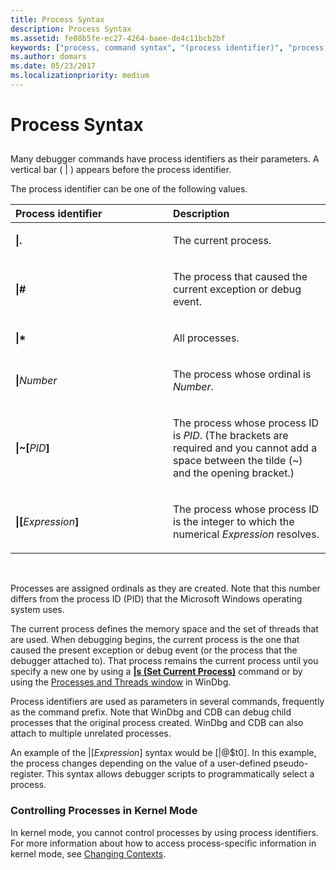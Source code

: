 ```yaml
---
title: Process Syntax
description: Process Syntax
ms.assetid: fe08b5fe-ec27-4264-baee-de4c11bcb2bf
keywords: ["process, command syntax", "(process identifier)", "process, process identifier ( )", "process, process ID (PID)", "PID (process ID)", "(process identifier)", "syntax rules for commands, (process identifier)", "syntax rules for commands, (process identifier)", "process identifier ( )"]
ms.author: domars
ms.date: 05/23/2017
ms.localizationpriority: medium
---
```


# Process Syntax


## <span id="ddk_process_syntax_dbg"></span><span id="DDK_PROCESS_SYNTAX_DBG"></span>


Many debugger commands have process identifiers as their parameters. A vertical bar ( | ) appears before the process identifier.

The process identifier can be one of the following values.

<table>
<colgroup>
<col width="50%" />
<col width="50%" />
</colgroup>
<thead>
<tr class="header">
<th align="left">Process identifier</th>
<th align="left">Description</th>
</tr>
</thead>
<tbody>
<tr class="odd">
<td align="left"><p><strong>|.</strong></p></td>
<td align="left"><p>The current process.</p></td>
</tr>
<tr class="even">
<td align="left"><p><strong>|#</strong></p></td>
<td align="left"><p>The process that caused the current exception or debug event.</p></td>
</tr>
<tr class="odd">
<td align="left"><p><strong>|*</strong></p></td>
<td align="left"><p>All processes.</p></td>
</tr>
<tr class="even">
<td align="left"><p><strong>|</strong><em>Number</em></p></td>
<td align="left"><p>The process whose ordinal is <em>Number</em>.</p></td>
</tr>
<tr class="odd">
<td align="left"><p><strong>|~[</strong><em>PID</em><strong>]</strong></p></td>
<td align="left"><p>The process whose process ID is <em>PID</em>. (The brackets are required and you cannot add a space between the tilde (~) and the opening bracket.)</p></td>
</tr>
<tr class="even">
<td align="left"><p><strong>|[</strong><em>Expression</em><strong>]</strong></p></td>
<td align="left"><p>The process whose process ID is the integer to which the numerical <em>Expression</em> resolves.</p></td>
</tr>
</tbody>
</table>

 

Processes are assigned ordinals as they are created. Note that this number differs from the process ID (PID) that the Microsoft Windows operating system uses.

The current process defines the memory space and the set of threads that are used. When debugging begins, the current process is the one that caused the present exception or debug event (or the process that the debugger attached to). That process remains the current process until you specify a new one by using a [**|s (Set Current Process)**](-s--set-current-process-.md) command or by using the [Processes and Threads window](processes-and-threads-window.md) in WinDbg.

Process identifiers are used as parameters in several commands, frequently as the command prefix. Note that WinDbg and CDB can debug child processes that the original process created. WinDbg and CDB can also attach to multiple unrelated processes.

An example of the |\[*Expression*\] syntax would be \[|@$t0\]. In this example, the process changes depending on the value of a user-defined pseudo-register. This syntax allows debugger scripts to programmatically select a process.

### <span id="controlling_processes_in_kernel_mode"></span><span id="CONTROLLING_PROCESSES_IN_KERNEL_MODE"></span>Controlling Processes in Kernel Mode

In kernel mode, you cannot control processes by using process identifiers. For more information about how to access process-specific information in kernel mode, see [Changing Contexts](changing-contexts.md).

 

 





